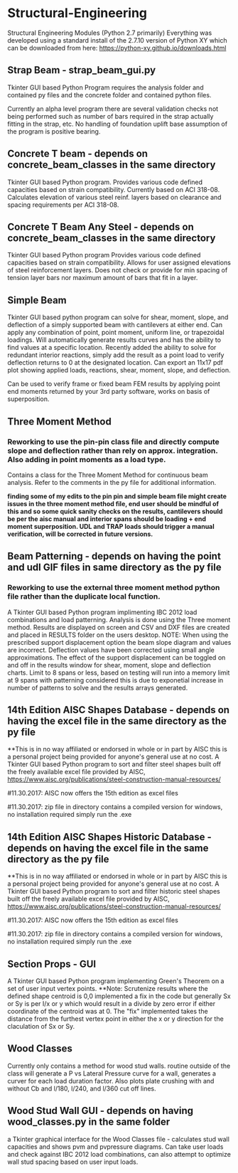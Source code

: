 # Structural-Engineering
Structural Engineering Modules (Python 2.7 primarily)
Everything was developed using a standard install of the 2.7.10 version of Python XY which can be downloaded from here: https://python-xy.github.io/downloads.html

## Strap Beam - strap_beam_gui.py
Tkinter GUI based Python Program
requires the analysis folder and contained py files and the concrete folder and contained python files.

Currently an alpha level program there are several validation checks not being performed such as number of bars required in the strap actually fitting in the strap, etc.  No handling of foundation uplift base assumption of the program is positive bearing.

## Concrete T beam - depends on concrete_beam_classes in the same directory
Tkinter GUI based Python program.
Provides various code defined capacities based on strain compatibility. Currently based on ACI 318-08. Calculates elevation
of various steel reinf. layers based on clearance and spacing requirements per ACI 318-08.

## Concrete T Beam Any Steel - depends on concrete_beam_classes in the same directory
Tkinter GUI based Python program
Provides various code defined capacities based on strain compatibility. Allows for user assigned elevations of steel reinforcement
layers. Does not check or provide for min spacing of tension layer bars nor maximum amount of bars that fit in a layer.

## Simple Beam
Tkinter GUI based python program
can solve for shear, moment, slope, and deflection of a simply supported beam with cantilevers at either end. Can apply any combination of point, point moment, uniform line, or trapezoidal loadings. Will automatically generate results curves and has the ability to find values at a specific location. Recently added the ability to solve for redundant interior reactions, simply add the result as a point load to verify deflection returns to 0 at the designated location. Can export an 11x17 pdf plot showing applied loads, reactions, shear, moment, slope, and deflection.

Can be used to verify frame or fixed beam FEM results by applying point end moments returned by your 3rd party software, works on basis of superposition.

## Three Moment Method
### Reworking to use the pin-pin class file and directly compute slope and deflection rather than rely on approx. integration. Also adding in point moments as a load type.
Contains a class for the Three Moment Method for continuous beam analysis. Refer to the comments in the py file for additional information.

**finding some of my edits to the pin pin and simple beam file might create issues in the three moment method file, end user should be mindful of this and so some quick sanity checks on the results, cantilevers should be per the aisc manual and interior spans should be loading + end moment superposition. UDL and TRAP loads should trigger a manual verification, will be corrected in future versions.**

## Beam Patterning - depends on having the point and udl GIF files in same directory as the py file
### Reworking to use the external three moment method python file rather than the duplicate local function.
A Tkinter GUI based Python program implimenting IBC 2012 load combinations and load patterning. Analysis is done using the Three moment method. Results are displayed on screen and CSV and DXF files are created and placed in RESULTS folder on the users desktop. NOTE: When using the prescribed support displacement option the beam slope diagram and values are incorrect. Deflection values have been corrected using small angle approximations. The effect of the support displacement can be toggled on and off in the results window for shear, moment, slope and deflection charts. Limit to 8 spans or less, based on testing will run into a memory limit at 9 spans with patterning considered this is due to exponetial increase in number of patterns to solve and the results arrays generated.


## 14th Edition AISC Shapes Database - depends on having the excel file in the same directory as the py file
**This is in no way affiliated or endorsed in whole or in part by AISC this is a personal project being provided for anyone's general use at no cost.
A Tkinter GUI based Python program to sort and filter steel shapes built off the freely available excel file provided by AISC, https://www.aisc.org/publications/steel-construction-manual-resources/

#11.30.2017: AISC now offers the 15th edition as excel files

#11.30.2017: zip file in directory contains a compiled version for windows, no installation required simply run the .exe

## 14th Edition AISC Shapes Historic Database - depends on having the excel file in the same directory as the py file
**This is in no way affiliated or endorsed in whole or in part by AISC this is a personal project being provided for anyone's general use at no cost.
A Tkinter GUI based Python program to sort and filter historic steel shapes built off the freely available excel file provided by AISC, https://www.aisc.org/publications/steel-construction-manual-resources/

#11.30.2017: AISC now offers the 15th edition as excel files

#11.30.2017: zip file in directory contains a compiled version for windows, no installation required simply run the .exe

## Section Props - GUI
A Tkinter GUI based Python program implementing Green's Theorem on a set of user input vertex points. **Note: Scrutenize results where the defined shape centroid is 0,0 implemented a fix in the code but generally Sx or Sy is per I/x or y which would result in a divide by zero error if either coordinate of the centroid was at 0. The "fix" implemented takes the distance from the furthest vertex point in either the x or y direction for the claculation of Sx or Sy.

## Wood Classes
Currently only contains a method for wood stud walls. routine outside of the class will generate a P vs Lateral Pressure curve for a wall, generates a curver for each load duration factor. Also plots plate crushing with and without Cb and l/180, l/240, and l/360 cut off lines.

## Wood Stud Wall GUI - depends on having wood_classes.py in the same folder
a Tkinter graphical interface for the Wood Classes file - calculates stud wall capacities and shows pvm and pvpressure diagrams. Can take user loads and check against IBC 2012 load combinations, can also attempt to optimize wall stud spacing based on user input loads.
